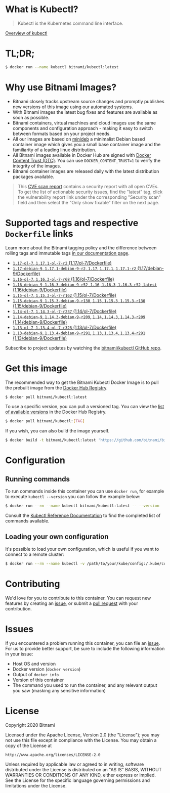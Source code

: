 
# What is Kubectl?

> Kubectl is the Kubernetes command line interface.

[Overview of kubectl](https://kubernetes.io/docs/reference/kubectl/overview/)

# TL;DR;

```bash
$ docker run --name kubectl bitnami/kubectl:latest
```

# Why use Bitnami Images?

* Bitnami closely tracks upstream source changes and promptly publishes new versions of this image using our automated systems.
* With Bitnami images the latest bug fixes and features are available as soon as possible.
* Bitnami containers, virtual machines and cloud images use the same components and configuration approach - making it easy to switch between formats based on your project needs.
* All our images are based on [minideb](https://github.com/bitnami/minideb) a minimalist Debian based container image which gives you a small base container image and the familiarity of a leading linux distribution.
* All Bitnami images available in Docker Hub are signed with [Docker Content Trust (DTC)](https://docs.docker.com/engine/security/trust/content_trust/). You can use `DOCKER_CONTENT_TRUST=1` to verify the integrity of the images.
* Bitnami container images are released daily with the latest distribution packages available.


> This [CVE scan report](https://quay.io/repository/bitnami/kubectl?tab=tags) contains a security report with all open CVEs. To get the list of actionable security issues, find the "latest" tag, click the vulnerability report link under the corresponding "Security scan" field and then select the "Only show fixable" filter on the next page.

# Supported tags and respective `Dockerfile` links

Learn more about the Bitnami tagging policy and the difference between rolling tags and immutable tags [in our documentation page](https://docs.bitnami.com/containers/how-to/understand-rolling-tags-containers/).


* [`1.17-ol-7`, `1.17.1-ol-7-r2` (1.17/ol-7/Dockerfile)](https://github.com/bitnami/bitnami-docker-kubectl/blob/1.17.1-ol-7-r2/1.17/ol-7/Dockerfile)
* [`1.17-debian-9`, `1.17.1-debian-9-r2`, `1.17`, `1.17.1`, `1.17.1-r2` (1.17/debian-9/Dockerfile)](https://github.com/bitnami/bitnami-docker-kubectl/blob/1.17.1-debian-9-r2/1.17/debian-9/Dockerfile)
* [`1.16-ol-7`, `1.16.3-ol-7-r68` (1.16/ol-7/Dockerfile)](https://github.com/bitnami/bitnami-docker-kubectl/blob/1.16.3-ol-7-r68/1.16/ol-7/Dockerfile)
* [`1.16-debian-9`, `1.16.3-debian-9-r52`, `1.16`, `1.16.3`, `1.16.3-r52`, `latest` (1.16/debian-9/Dockerfile)](https://github.com/bitnami/bitnami-docker-kubectl/blob/1.16.3-debian-9-r52/1.16/debian-9/Dockerfile)
* [`1.15-ol-7`, `1.15.3-ol-7-r162` (1.15/ol-7/Dockerfile)](https://github.com/bitnami/bitnami-docker-kubectl/blob/1.15.3-ol-7-r162/1.15/ol-7/Dockerfile)
* [`1.15-debian-9`, `1.15.3-debian-9-r130`, `1.15`, `1.15.3`, `1.15.3-r130` (1.15/debian-9/Dockerfile)](https://github.com/bitnami/bitnami-docker-kubectl/blob/1.15.3-debian-9-r130/1.15/debian-9/Dockerfile)
* [`1.14-ol-7`, `1.14.3-ol-7-r237` (1.14/ol-7/Dockerfile)](https://github.com/bitnami/bitnami-docker-kubectl/blob/1.14.3-ol-7-r237/1.14/ol-7/Dockerfile)
* [`1.14-debian-9`, `1.14.3-debian-9-r209`, `1.14`, `1.14.3`, `1.14.3-r209` (1.14/debian-9/Dockerfile)](https://github.com/bitnami/bitnami-docker-kubectl/blob/1.14.3-debian-9-r209/1.14/debian-9/Dockerfile)
* [`1.13-ol-7`, `1.13.4-ol-7-r328` (1.13/ol-7/Dockerfile)](https://github.com/bitnami/bitnami-docker-kubectl/blob/1.13.4-ol-7-r328/1.13/ol-7/Dockerfile)
* [`1.13-debian-9`, `1.13.4-debian-9-r291`, `1.13`, `1.13.4`, `1.13.4-r291` (1.13/debian-9/Dockerfile)](https://github.com/bitnami/bitnami-docker-kubectl/blob/1.13.4-debian-9-r291/1.13/debian-9/Dockerfile)

Subscribe to project updates by watching the [bitnami/kubectl GitHub repo](https://github.com/bitnami/bitnami-docker-kubectl).

# Get this image

The recommended way to get the Bitnami Kubectl Docker Image is to pull the prebuilt image from the [Docker Hub Registry](https://hub.docker.com/r/bitnami/kubectl).

```bash
$ docker pull bitnami/kubectl:latest
```

To use a specific version, you can pull a versioned tag. You can view the [list of available versions](https://hub.docker.com/r/bitnami/kubectl/tags/) in the Docker Hub Registry.

```bash
$ docker pull bitnami/kubectl:[TAG]
```

If you wish, you can also build the image yourself.

```bash
$ docker build -t bitnami/kubectl:latest 'https://github.com/bitnami/bitnami-docker-kubectl.git#master:1.16/debian-9'
```

# Configuration

## Running commands

To run commands inside this container you can use `docker run`, for example to execute `kubectl --version` you can follow the example below:

```bash
$ docker run --rm --name kubectl bitnami/kubectl:latest -- --version
```

Consult the [Kubectl Reference Documentation](https://kubernetes.io/docs/reference/generated/kubectl/kubectl-commands) to find the completed list of commands available.

## Loading your own configuration

It's possible to load your own configuration, which is useful if you want to connect to a remote cluster:

```bash
$ docker run --rm --name kubectl -v /path/to/your/kube/config:/.kube/config bitnami/kubectl:latest
```

# Contributing

We'd love for you to contribute to this container. You can request new features by creating an [issue](https://github.com/bitnami/bitnami-docker-kubectl/issues), or submit a [pull request](https://github.com/bitnami/bitnami-docker-kubectl/pulls) with your contribution.

# Issues

If you encountered a problem running this container, you can file an [issue](https://github.com/bitnami/bitnami-docker-kubectl/issues). For us to provide better support, be sure to include the following information in your issue:

- Host OS and version
- Docker version (`docker version`)
- Output of `docker info`
- Version of this container
- The command you used to run the container, and any relevant output you saw (masking any sensitive information)

# License

Copyright 2020 Bitnami

Licensed under the Apache License, Version 2.0 (the "License");
you may not use this file except in compliance with the License.
You may obtain a copy of the License at

    http://www.apache.org/licenses/LICENSE-2.0

Unless required by applicable law or agreed to in writing, software
distributed under the License is distributed on an "AS IS" BASIS,
WITHOUT WARRANTIES OR CONDITIONS OF ANY KIND, either express or implied.
See the License for the specific language governing permissions and
limitations under the License.
